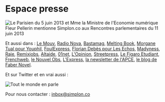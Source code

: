 Espace presse
=============

![Le Parisien du 5 juin 2013 et Mme la Ministre de l'Economie numérique Fleur Pellerin mentionne Simplon.co aux Rencontres parlementaires du 11 juin 2013](https://dl.dropboxusercontent.com/u/183631273/fleur-pellerin-parisien-site.png)

Et aussi dans : [Le Mouv](http://www.lemouv.fr/diffusion-une-formation-20-et-solidaire), [Radio Nova](http://www.novaplanet.com/radionova/16470/episode-erwan-kezzar-co-fondateur-de-simplonco), [Bastamag](http://www.bastamag.net/article3092.html), [Melting Book](http://www.meltingbook.com/2013/05/encourager-le-potentiel-dinnovation-des-populations-sous-representees), [Morgane Tual pour Youphil](http://techethique.blog.youphil.com/archive/2013/05/23/simplon-l-ecole-du-web-solidaire.html), [FoulExpress](http://www.foulexpress.com/2013/05/simplon-lagence-atouts-sans-risques/), [Florian Debès pour Les Echos](http://entrepreneur.lesechos.fr/entreprise/creation/actualites/simplon-co-le-nouveau-tremplin-pour-les-futurs-entrepreneurs-du-web-10029655.php), [Madyness](http://www.maddyness.com/accompagnement/2013/06/04/simplon-devenir-developpeur/), [Raje](http://www.raje.fr/archives2/3152-les-dossiers-de-la-redaction-une-formation-2-0-solidaire), [Remixjobs](https://remixjobs.com/blog/simplon-co-les-artisans-du-numerique/), [Altaide](http://www.altaide.com/blog/simplon-co-une-fabrique-de-developpeurs-web-sociale-et-solidaire/), [01net](http://pro.01net.com/editorial/597101/un-camp-d-entrainement-pour-former-des-jeunes-des-quartiers-populaires-au-web), [L'Opinion](http://www.lopinion.fr/12-juin-2013/numerique-tous-l-essor-ecoles-hors-systemes-993), [Streetpress](http://www.streetpress.com/sujet/96207-simplon-l-ecole-qui-reve-d-aider-des-roms-et-des-maliens-a-creer-leur-start-up), [Le Figaro Etudiant](http://etudiant.lefigaro.fr/le-labeducation/actualite/detail/article/un-camps-d-ete-pour-former-des-geeks-en-mode-commando-2260/), [Frenchweb](http://frenchweb.fr/reportage-dans-les-coulisses-de-simplon-nouvelle-ecole-de-artisanat-numerique/122544), [le Nouvel Obs](http://tempsreel.nouvelobs.com/education/20130703.OBS6374/simplon-une-nouvelle-ecole-gratuite-pour-se-former-a-internet.html), [L'Express](www.lexpress.fr/emploi-carriere/simplon-co-mieux-vaut-ne-pas-avoir-le-profil_1266439.html), [la newsletter de l'APCE](http://www.apce.com/cid141253/simplon.co-fabrique-sociale-et-solidaire-de-developpeurs-et-entrepreneurs-digitaux.html?pid=324), [le blog de Faber Novel](http://www.fabernovel.com/blog/2013/07/24/simplon-co/).

Et sur Twitter et en vrai aussi :

![Tout le monde en parle](https://dl.dropboxusercontent.com/u/183631273/tweets-SIMPLON.png)

Pour nous contacter : [inbox@simplon.co](mailto:inbox@simplon.co)
